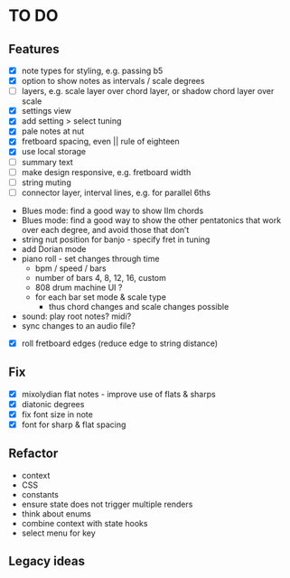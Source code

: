 # TO DO

## Features
* [x] note types for styling, e.g. passing b5
* [x] option to show notes as intervals / scale degrees
* [ ] layers, e.g. scale layer over chord layer, or shadow chord layer over scale
* [x] settings view
* [x] add setting > select tuning
* [x] pale notes at nut
* [x] fretboard spacing, even || rule of eighteen
* [x] use local storage
* [ ] summary text
* [ ] make design responsive, e.g. fretboard width
* [ ] string muting
* [ ] connector layer, interval lines, e.g. for parallel 6ths
* Blues mode: find a good way to show IIm chords
* Blues mode: find a good way to show the other pentatonics that work over each degree, and avoid those that don’t
* string nut position for banjo - specify fret in tuning
* add Dorian mode
* piano roll - set changes through time
	* bpm / speed / bars
	* number of bars 4, 8, 12, 16, custom
	* 808 drum machine UI ?
	* for each bar set mode & scale type
		* thus chord changes and scale changes possible
* sound: play root notes? midi?
* sync changes to an audio file?
* [x] roll fretboard edges (reduce edge to string distance)

## Fix
* [x] mixolydian flat notes - improve use of flats & sharps
* [x] diatonic degrees
* [x] fix font size in note
* [x] font for sharp & flat spacing

## Refactor
* context
* CSS
* constants
* ensure state does not trigger multiple renders
* think about enums
* combine context with state hooks
* select menu for key

## Legacy ideas
